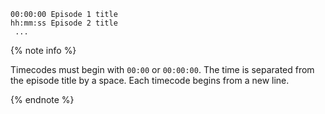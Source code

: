 ```
00:00:00 Episode 1 title
hh:mm:ss Episode 2 title
 ...
```

{% note info %}

Timecodes must begin with `00:00` or `00:00:00`. The time is separated from the episode title by a space. Each timecode begins from a new line.

{% endnote %}